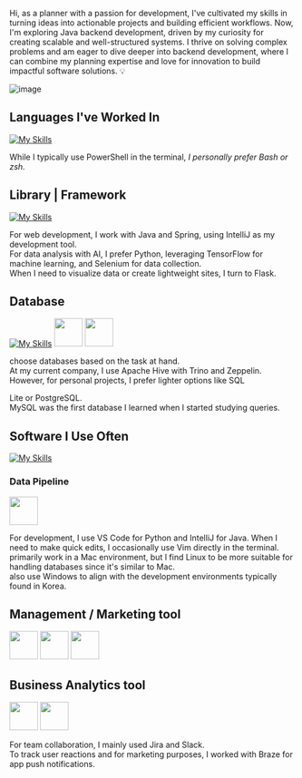 Hi, as a planner with a passion for development,
I've cultivated my skills in turning ideas into actionable projects and building efficient workflows.
Now, I'm exploring Java backend development, driven by my curiosity for creating scalable and well-structured systems.
I thrive on solving complex problems and am eager to dive deeper into backend development, where I can combine my planning expertise and love for innovation to build impactful software solutions. 💡


  
<!--  ![nyan](https://user-images.githubusercontent.com/75519839/155043486-34a2e419-0e45-4023-ac88-4ded5cc55208.gif) -->
  
![image](https://user-images.githubusercontent.com/75519839/155270710-5bc7ecb5-9cc3-47ee-9cbf-3a0801c4f5f4.gif)
  
## Languages I've Worked In

[![My Skills](https://skillicons.dev/icons?i=java,python,bash,powershell)](https://skillicons.dev)

While I typically use PowerShell in the terminal, _I personally prefer Bash or zsh._

## Library | Framework
[![My Skills](https://skillicons.dev/icons?i=tensorflow,selenium,flask,spring)](https://skillicons.dev)

For web development, I work with Java and Spring, using IntelliJ as my development tool.  
For data analysis with AI, I prefer Python, leveraging TensorFlow for machine learning, and Selenium for data collection.  
When I need to visualize data or create lightweight sites, I turn to Flask.

## Database
[![My Skills](https://skillicons.dev/icons?i=sqlite,postgres,mysql)](https://skillicons.dev)
<img src="https://github.com/user-attachments/assets/843d2370-4443-4d55-ad50-8582f3dc4d35" width="50" height="50">
<img src="https://github.com/user-attachments/assets/069026b5-5210-446d-9185-9d562c829bd2" width="50" height="50">

choose databases based on the task at hand.  
At my current company, I use Apache Hive with Trino and Zeppelin. However, for personal projects, I prefer lighter options like SQL

Lite or PostgreSQL.  
MySQL was the first database I learned when I started studying queries.

## Software I Use Often
[![My Skills](https://skillicons.dev/icons?i=visualstudio,idea,vim,windows,linux)](https://skillicons.dev)

### Data Pipeline
<img src="https://github.com/user-attachments/assets/f585bbca-abb2-4c09-9ed4-5173de7c6c52" width="50" height="50">



For development, I use VS Code for Python and IntelliJ for Java. When I need to make quick edits, I occasionally use Vim directly in the terminal.  
primarily work in a Mac environment, but I find Linux to be more suitable for handling databases since it's similar to Mac.  
also use Windows to align with the development environments typically found in Korea.

## Management / Marketing tool

<img src="https://github.com/user-attachments/assets/8f4b5904-caef-4a29-a9d1-ba6477322012" width="50" height="50">
<img src="https://github.com/user-attachments/assets/ae6d3c21-a6fc-4147-aaec-1420593f81df" width="50" height="50">
<img src="https://github.com/user-attachments/assets/3d79276c-7530-43a2-8973-eda8bab0bb6d" width="50" height="50">

## Business Analytics tool
<img src="https://github.com/user-attachments/assets/928c85de-c241-4eb4-9303-23febb1e9412" width="50" height="50"> 
<img src="https://github.com/user-attachments/assets/311ceee0-deb1-41ca-9748-8174e78fa82b" width="50" height="50">

For team collaboration, I mainly used Jira and Slack.  
To track user reactions and for marketing purposes, I worked with Braze for app push notifications.
